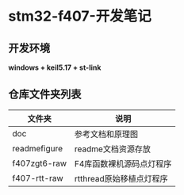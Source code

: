 # stm32-f407-开发笔记
## 开发环境
**windows + keil5.17 + st-link**  


## 仓库文件夹列表

| 文件夹 | 说明         |
| ------ | ------------ |
| doc    | 参考文档和原理图 |
|readmefigure|readme文档资源存放|
|f407zgt6-raw|F4库函数裸机源码点灯程序|
|f407-rtt-raw|rtthread原始移植点灯程序|

